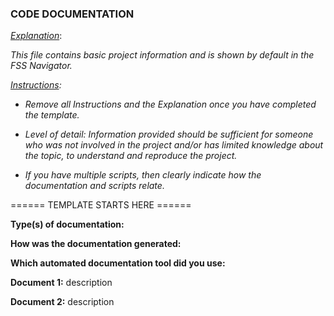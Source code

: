 ### CODE DOCUMENTATION



<u>*Explanation*</u>:

*This file contains basic project information and is shown by default in the FSS Navigator.*



*<u>Instructions</u>:* 

* *Remove all Instructions and the Explanation once you have completed the template.*
* *Level of detail: Information provided should be sufficient for someone who was not involved in the project and/or has limited knowledge about the topic,  to understand and reproduce the project.* 



* *If you have multiple scripts, then clearly indicate how the documentation and scripts relate.*



====== TEMPLATE STARTS HERE ======

**Type(s) of documentation:**



**How was the documentation generated:**



**Which automated documentation tool did you use:**



**Document 1:** description

**Document 2:** description





